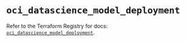 # `oci_datascience_model_deployment`

Refer to the Terraform Registry for docs: [`oci_datascience_model_deployment`](https://registry.terraform.io/providers/oracle/oci/7.19.0/docs/resources/datascience_model_deployment).
